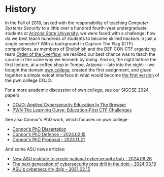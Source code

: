 # History

In the Fall of 2018, tasked with the responsibility of teaching *Computer Systems Security* to a little over a hundred fourth-year undergraduate students at [Arizona State University](https://www.asu.edu), we were faced with a challenge: how do we best teach hundreds of students to become skilled *hackers* in just a single semester?
With a background in Capture The Flag (CTF) competitions, as members of [Shellphish](https://shellphish.net) and the DEF CON CTF organizing team [Order of the Overflow](https://www.oooverflow.io), we realized our best chance was to teach the course in the same way we learned: by doing.
And so, the night before the first lecture, at a coffee shop in Tempe, Arizona---late into the night---we bought the domain [pwn.college](https://pwn.college), created the first assignment, and glued together a simple netcat interface in what would become [the first version]((https://github.com/pwncollege/oldschool)) of the pwn.college DOJO.

For a more academic discussion of pwn.college, see our SIGCSE 2024 papers:
- [DOJO: Applied Cybersecurity Education In The Browser](https://sefcom.asu.edu/publications/dojo-sigcse24.pdf)
- [PWN The Learning Curve: Education-First CTF Challenges](https://sefcom.asu.edu/publications/pwn-sigcse24.pdf)

See also Connor's PhD work, which focuses on pwn.college:
- [Connor's PhD Dissertation](https://connornelson.com/docs/dissertation-hacking-the-learning-curve.pdf)
- [Connor's PhD Defense - 2024.02.15](https://www.youtube.com/watch?v=qjOBDE_atIk)
- [Connor's PhD Proposal - 2023.11.21](https://www.youtube.com/watch?v=e6JpB2o7QZ0)

And some ASU news articles:
- [New ASU institute to create national cybersecurity hub - 2024.06.26](https://news.asu.edu/20240628-science-and-technology-new-asu-institute-create-national-cybersecurity-hub)
- [The next generation of cybersecurity pros drill in the dojo - 2024.03.19](https://news.asu.edu/20240319-science-and-technology-next-generation-cybersecurity-pros-drill-dojo)
- [ASU's cybersecurity dojo - 2021.02.15](https://news.asu.edu/20210215-asu-cybersecurity-dojo-pwn-college-thwart-cyberattacks)

